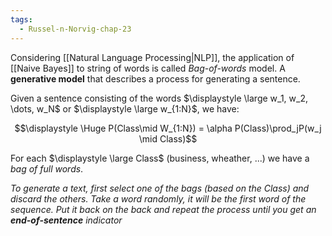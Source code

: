 ```yaml
---
tags:
  - Russel-n-Norvig-chap-23
---
```

Considering [[Natural Language Processing|NLP]], the application of [[Naive Bayes]] to string of words is called *Bag-of-words* model. A **generative model** that describes a process for generating a sentence.

Given a sentence consisting of the words $\displaystyle \large w_1, w_2, \dots, w_N$ or $\displaystyle \large w_{1:N}$, we have:

$$\displaystyle \Huge P(Class\mid W_{1:N}) = \alpha P(Class)\prod_jP(w_j \mid Class)$$

For each $\displaystyle \large Class$ (business, wheather, ...) we have a *bag of full words*.

*To generate a text, first select one of the bags (based on the Class) and discard the others. Take a word randomly, it will be the first word of the sequence. Put it back on the back and repeat the process until you get an **end-of-sentence** indicator*